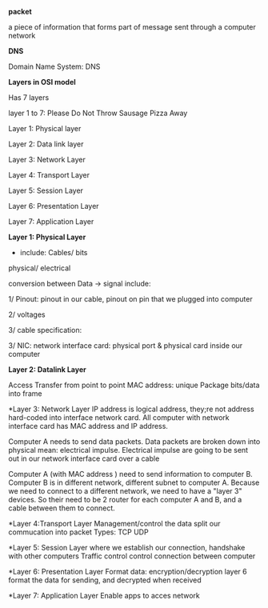 **packet**

a piece of information that forms part of message sent through a computer network

**DNS**

Domain Name System: DNS 

**Layers in OSI model**

Has 7 layers

layer 1 to 7: Please Do Not Throw Sausage  Pizza Away

Layer 1: Physical layer

Layer 2: Data link layer

Layer 3: Network Layer

Layer 4: Transport Layer

Layer 5: Session Layer

Layer 6: Presentation Layer

Layer 7: Application Layer

**Layer 1: Physical Layer**

* include:
Cables/ bits

physical/ electrical

conversion between Data -> signal include:

1/ Pinout: pinout in our cable, pinout on pin that we plugged into computer

2/ voltages

3/ cable specification: 

3/ NIC: network interface card: physical port & physical card inside our computer

**Layer 2: Datalink Layer**

Access
Transfer from point to point
MAC address: unique
Package bits/data into frame

*Layer 3: Network Layer
IP address is logical address,  they;re not address hard-coded into interface network card.
All computer with network interface card has MAC address and IP address.

Computer A needs to send data packets. Data packets are broken down into physical mean: electrical impulse. Electrical impulse are going to be sent out in our network interface card over a cable

Computer A (with MAC address ) need to send information to computer B. Computer B is in different network, different subnet to computer A. Because we need to connect to a different network, we need to have a "layer 3" devices. So their need to be 2 router for each computer A and B, and a cable between them to connect.


*Layer 4:Transport Layer
Management/control the data
split our commucation into packet
Types:
TCP
UDP

*Layer 5: Session Layer
where we establish our connection, handshake with other computers
Traffic control
control connection between computer


*Layer 6: Presentation Layer
Format data:
encryption/decryption
layer 6 format the data for sending, and decrypted when received

*Layer 7: Application Layer
Enable apps to acces network


